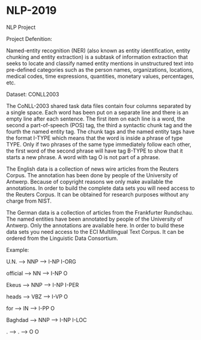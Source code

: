 # NLP-2019
NLP Project 

Project Defenition:

Named-entity recognition (NER) (also known as entity identification, entity chunking and entity extraction) is a subtask of information extraction that seeks to locate and classify named entity mentions in unstructured text into pre-defined categories such as the person names, organizations, locations, medical codes, time expressions, quantities, monetary values, percentages, etc.

Dataset: CONLL2003

The CoNLL-2003 shared task data files contain four columns separated by a single space. Each word has been put on a separate line and there is an empty line after each sentence. The first item on each line is a word, the second a part-of-speech (POS) tag, the third a syntactic chunk tag and the fourth the named entity tag. The chunk tags and the named entity tags have the format I-TYPE which means that the word is inside a phrase of type TYPE. Only if two phrases of the same type immediately follow each other, the first word of the second phrase will have tag B-TYPE to show that it starts a new phrase. A word with tag O is not part of a phrase.

The English data is a collection of news wire articles from the Reuters Corpus. The annotation has been done by people of the University of Antwerp. Because of copyright reasons we only make available the annotations. In order to build the complete data sets you will need access to the Reuters Corpus. It can be obtained for research purposes without any charge from NIST.

The German data is a collection of articles from the Frankfurter Rundschau. The named entities have been annotated by people of the University of Antwerp. Only the annotations are available here. In order to build these data sets you need access to the ECI Multilingual Text Corpus. It can be ordered from the Linguistic Data Consortium.

Example:

   U.N. -->         NNP -->  I-NP  I-ORG   
   
   official -->     NN -->   I-NP  O 
   
   Ekeus -->        NNP -->  I-NP  I-PER 
   
   heads -->        VBZ -->  I-VP  O 
   
   for -->          IN -->   I-PP  O 
   
   Baghdad -->      NNP -->  I-NP  I-LOC 
   
   . -->            . -->    O     O 
